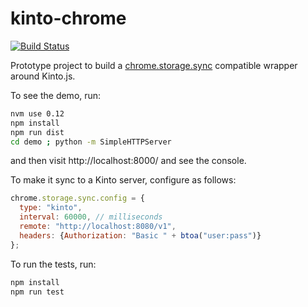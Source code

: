 kinto-chrome
============

[![Build Status](https://travis-ci.org/kinto/kinto-chrome.svg?branch=master)](https://travis-ci.org/kinto/kinto-chrome)

Prototype project to build a [chrome.storage.sync](https://developer.chrome.com/extensions/storage)
compatible wrapper around Kinto.js.

To see the demo, run:

````bash
nvm use 0.12
npm install
npm run dist
cd demo ; python -m SimpleHTTPServer
````

and then visit http://localhost:8000/ and see the console.

To make it sync to a Kinto server, configure as follows:

````js
chrome.storage.sync.config = {
  type: "kinto",
  interval: 60000, // milliseconds
  remote: "http://localhost:8080/v1",
  headers: {Authorization: "Basic " + btoa("user:pass")}
};
````

To run the tests, run:

````bash
npm install
npm run test
````
